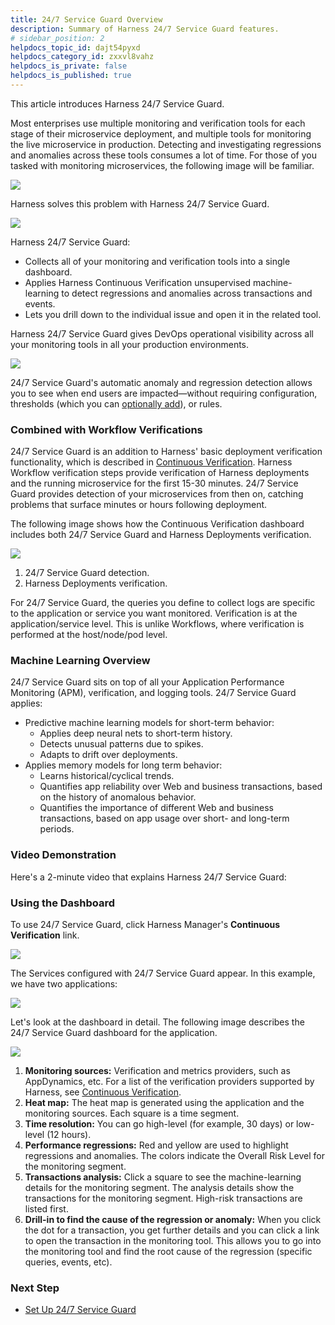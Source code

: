```yaml
---
title: 24/7 Service Guard Overview
description: Summary of Harness 24/7 Service Guard features.
# sidebar_position: 2
helpdocs_topic_id: dajt54pyxd
helpdocs_category_id: zxxvl8vahz
helpdocs_is_private: false
helpdocs_is_published: true
---
```


This article introduces Harness 24/7 Service Guard.

Most enterprises use multiple monitoring and verification tools for each stage of their microservice deployment, and multiple tools for monitoring the live microservice in production. Detecting and investigating regressions and anomalies across these tools consumes a lot of time. For those of you tasked with monitoring microservices, the following image will be familiar.

![](./static/24-7-service-guard-overview-64.png)

Harness solves this problem with Harness 24/7 Service Guard.

![](./static/24-7-service-guard-overview-65.png)

Harness 24/7 Service Guard:

- Collects all of your monitoring and verification tools into a single dashboard.
- Applies Harness Continuous Verification unsupervised machine-learning to detect regressions and anomalies across transactions and events.
- Lets you drill down to the individual issue and open it in the related tool.

Harness 24/7 Service Guard gives DevOps operational visibility across all your monitoring tools in all your production environments.

![](./static/24-7-service-guard-overview-66.png)

24/7 Service Guard's automatic anomaly and regression detection allows you to see when end users are impacted—without requiring configuration, thresholds (which you can [optionally add](#alert_notifications)), or rules.

### Combined with Workflow Verifications

24/7 Service Guard is an addition to Harness' basic deployment verification functionality, which is described in [Continuous Verification](what-is-cv.md). Harness Workflow verification steps provide verification of Harness deployments and the running microservice for the first 15-30 minutes. 24/7 Service Guard provides detection of your microservices from then on, catching problems that surface minutes or hours following deployment.

The following image shows how the Continuous Verification dashboard includes both 24/7 Service Guard and Harness Deployments verification.

![](./static/24-7-service-guard-overview-67.png)

1. 24/7 Service Guard detection.
2. Harness Deployments verification.

For 24/7 Service Guard, the queries you define to collect logs are specific to the application or service you want monitored. Verification is at the application/service level. This is unlike Workflows, where verification is performed at the host/node/pod level.

### Machine Learning Overview

24/7 Service Guard sits on top of all your Application Performance Monitoring (APM), verification, and logging tools. 24/7 Service Guard applies:

- Predictive machine learning models for short-term behavior:
  - Applies deep neural nets to short-term history.
  - Detects unusual patterns due to spikes.
  - Adapts to drift over deployments.
- Applies memory models for long term behavior:
  - Learns historical/cyclical trends.
  - Quantifies app reliability over Web and business transactions, based on the history of anomalous behavior.
  - Quantifies the importance of different Web and business transactions, based on app usage over short- and long-term periods.

### Video Demonstration

Here's a 2-minute video that explains Harness 24/7 Service Guard:

<docvideo src="https://youtu.be/JjgqceHSYBw" />

### Using the Dashboard

To use 24/7 Service Guard, click Harness Manager's **Continuous Verification** link.

![](./static/24-7-service-guard-overview-68.png)

The Services configured with 24/7 Service Guard appear. In this example, we have two applications:

![](./static/24-7-service-guard-overview-69.png)

Let's look at the dashboard in detail. The following image describes the 24/7 Service Guard dashboard for the application.

![](./static/24-7-service-guard-overview-70.png)

1. **Monitoring sources:** Verification and metrics providers, such as AppDynamics, etc. For a list of the verification providers supported by Harness, see [Continuous Verification](what-is-cv.md).
2. **Heat map:** The heat map is generated using the application and the monitoring sources. Each square is a time segment.
3. **Time resolution:** You can go high-level (for example, 30 days) or low-level (12 hours).
4. **Performance regressions:** Red and yellow are used to highlight regressions and anomalies. The colors indicate the Overall Risk Level for the monitoring segment.
5. **Transactions analysis:** Click a square to see the machine-learning details for the monitoring segment. The analysis details show the transactions for the monitoring segment. High-risk transactions are listed first.
6. **Drill-in to find the cause of the regression or anomaly:** When you click the dot for a transaction, you get further details and you can click a link to open the transaction in the monitoring tool. This allows you to go into the monitoring tool and find the root cause of the regression (specific queries, events, etc).

### Next Step

- [Set Up 24/7 Service Guard](../../24-7-service-guard/set-up-service-guard.md)
